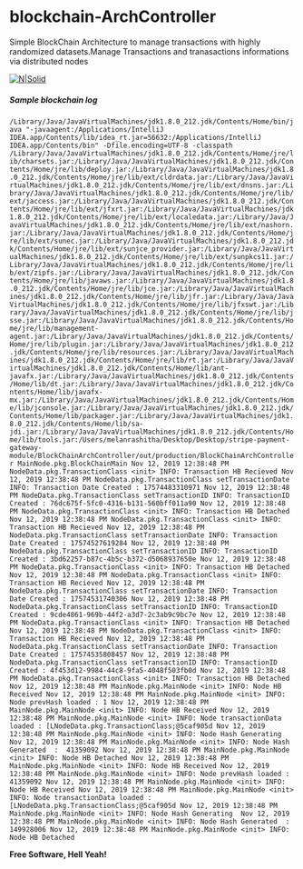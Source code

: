 # blockchain-ArchController

Simple BlockChain Architecture to manage transactions with highly randomized datasets.Manage Transactions and tranasactions informations via distributed nodes

[![N|Solid](https://i.ibb.co/Y2fGK04/Screen-Shot-2019-11-12-at-12-42-10-PM.png)]()

##### Sample blockchain log 

`
/Library/Java/JavaVirtualMachines/jdk1.8.0_212.jdk/Contents/Home/bin/java "-javaagent:/Applications/IntelliJ IDEA.app/Contents/lib/idea_rt.jar=56632:/Applications/IntelliJ IDEA.app/Contents/bin" -Dfile.encoding=UTF-8 -classpath /Library/Java/JavaVirtualMachines/jdk1.8.0_212.jdk/Contents/Home/jre/lib/charsets.jar:/Library/Java/JavaVirtualMachines/jdk1.8.0_212.jdk/Contents/Home/jre/lib/deploy.jar:/Library/Java/JavaVirtualMachines/jdk1.8.0_212.jdk/Contents/Home/jre/lib/ext/cldrdata.jar:/Library/Java/JavaVirtualMachines/jdk1.8.0_212.jdk/Contents/Home/jre/lib/ext/dnsns.jar:/Library/Java/JavaVirtualMachines/jdk1.8.0_212.jdk/Contents/Home/jre/lib/ext/jaccess.jar:/Library/Java/JavaVirtualMachines/jdk1.8.0_212.jdk/Contents/Home/jre/lib/ext/jfxrt.jar:/Library/Java/JavaVirtualMachines/jdk1.8.0_212.jdk/Contents/Home/jre/lib/ext/localedata.jar:/Library/Java/JavaVirtualMachines/jdk1.8.0_212.jdk/Contents/Home/jre/lib/ext/nashorn.jar:/Library/Java/JavaVirtualMachines/jdk1.8.0_212.jdk/Contents/Home/jre/lib/ext/sunec.jar:/Library/Java/JavaVirtualMachines/jdk1.8.0_212.jdk/Contents/Home/jre/lib/ext/sunjce_provider.jar:/Library/Java/JavaVirtualMachines/jdk1.8.0_212.jdk/Contents/Home/jre/lib/ext/sunpkcs11.jar:/Library/Java/JavaVirtualMachines/jdk1.8.0_212.jdk/Contents/Home/jre/lib/ext/zipfs.jar:/Library/Java/JavaVirtualMachines/jdk1.8.0_212.jdk/Contents/Home/jre/lib/javaws.jar:/Library/Java/JavaVirtualMachines/jdk1.8.0_212.jdk/Contents/Home/jre/lib/jce.jar:/Library/Java/JavaVirtualMachines/jdk1.8.0_212.jdk/Contents/Home/jre/lib/jfr.jar:/Library/Java/JavaVirtualMachines/jdk1.8.0_212.jdk/Contents/Home/jre/lib/jfxswt.jar:/Library/Java/JavaVirtualMachines/jdk1.8.0_212.jdk/Contents/Home/jre/lib/jsse.jar:/Library/Java/JavaVirtualMachines/jdk1.8.0_212.jdk/Contents/Home/jre/lib/management-agent.jar:/Library/Java/JavaVirtualMachines/jdk1.8.0_212.jdk/Contents/Home/jre/lib/plugin.jar:/Library/Java/JavaVirtualMachines/jdk1.8.0_212.jdk/Contents/Home/jre/lib/resources.jar:/Library/Java/JavaVirtualMachines/jdk1.8.0_212.jdk/Contents/Home/jre/lib/rt.jar:/Library/Java/JavaVirtualMachines/jdk1.8.0_212.jdk/Contents/Home/lib/ant-javafx.jar:/Library/Java/JavaVirtualMachines/jdk1.8.0_212.jdk/Contents/Home/lib/dt.jar:/Library/Java/JavaVirtualMachines/jdk1.8.0_212.jdk/Contents/Home/lib/javafx-mx.jar:/Library/Java/JavaVirtualMachines/jdk1.8.0_212.jdk/Contents/Home/lib/jconsole.jar:/Library/Java/JavaVirtualMachines/jdk1.8.0_212.jdk/Contents/Home/lib/packager.jar:/Library/Java/JavaVirtualMachines/jdk1.8.0_212.jdk/Contents/Home/lib/sa-jdi.jar:/Library/Java/JavaVirtualMachines/jdk1.8.0_212.jdk/Contents/Home/lib/tools.jar:/Users/melanrashitha/Desktop/Desktop/stripe-payment-gateway-module/BlockChainArchController/out/production/BlockChainArchController MainNode.pkg.BlockChainMain
Nov 12, 2019 12:38:48 PM NodeData.pkg.TransactionClass <init>
INFO: Transaction HB Recieved
Nov 12, 2019 12:38:48 PM NodeData.pkg.TransactionClass setTransactionDate
INFO: Transaction Date Created : 17574483310971
Nov 12, 2019 12:38:48 PM NodeData.pkg.TransactionClass setTransactionID
INFO: TransactionID Created : 76dc675f-5fc0-4316-b131-560bff011a90
Nov 12, 2019 12:38:48 PM NodeData.pkg.TransactionClass <init>
INFO: Transaction HB Detached
Nov 12, 2019 12:38:48 PM NodeData.pkg.TransactionClass <init>
INFO: Transaction HB Recieved
Nov 12, 2019 12:38:48 PM NodeData.pkg.TransactionClass setTransactionDate
INFO: Transaction Date Created : 17574527619284
Nov 12, 2019 12:38:48 PM NodeData.pkg.TransactionClass setTransactionID
INFO: TransactionID Created : 3bd62257-b87c-4b5c-b372-d5068937650e
Nov 12, 2019 12:38:48 PM NodeData.pkg.TransactionClass <init>
INFO: Transaction HB Detached
Nov 12, 2019 12:38:48 PM NodeData.pkg.TransactionClass <init>
INFO: Transaction HB Recieved
Nov 12, 2019 12:38:48 PM NodeData.pkg.TransactionClass setTransactionDate
INFO: Transaction Date Created : 17574531740306
Nov 12, 2019 12:38:48 PM NodeData.pkg.TransactionClass setTransactionID
INFO: TransactionID Created : 9cde4861-969b-44f2-a3d7-2c3ab9c9bc7e
Nov 12, 2019 12:38:48 PM NodeData.pkg.TransactionClass <init>
INFO: Transaction HB Detached
Nov 12, 2019 12:38:48 PM NodeData.pkg.TransactionClass <init>
INFO: Transaction HB Recieved
Nov 12, 2019 12:38:48 PM NodeData.pkg.TransactionClass setTransactionDate
INFO: Transaction Date Created : 17574535808457
Nov 12, 2019 12:38:48 PM NodeData.pkg.TransactionClass setTransactionID
INFO: TransactionID Created : 4f453d12-9984-44c8-9fa5-4048f503fb0d
Nov 12, 2019 12:38:48 PM NodeData.pkg.TransactionClass <init>
INFO: Transaction HB Detached
Nov 12, 2019 12:38:48 PM MainNode.pkg.MainNode <init>
INFO: Node HB Received
Nov 12, 2019 12:38:48 PM MainNode.pkg.MainNode <init>
INFO: Node prevHash loaded : 1
Nov 12, 2019 12:38:48 PM MainNode.pkg.MainNode <init>
INFO: Node HB Received
Nov 12, 2019 12:38:48 PM MainNode.pkg.MainNode <init>
INFO: Node transactionData loaded : [LNodeData.pkg.TransactionClass;@5caf905d
Nov 12, 2019 12:38:48 PM MainNode.pkg.MainNode <init>
INFO: Node Hash Generating 
Nov 12, 2019 12:38:48 PM MainNode.pkg.MainNode <init>
INFO: Node Hash Generated  :  41359092
Nov 12, 2019 12:38:48 PM MainNode.pkg.MainNode <init>
INFO: Node HB Detached
Nov 12, 2019 12:38:48 PM MainNode.pkg.MainNode <init>
INFO: Node HB Received
Nov 12, 2019 12:38:48 PM MainNode.pkg.MainNode <init>
INFO: Node prevHash loaded : 41359092
Nov 12, 2019 12:38:48 PM MainNode.pkg.MainNode <init>
INFO: Node HB Received
Nov 12, 2019 12:38:48 PM MainNode.pkg.MainNode <init>
INFO: Node transactionData loaded : [LNodeData.pkg.TransactionClass;@5caf905d
Nov 12, 2019 12:38:48 PM MainNode.pkg.MainNode <init>
INFO: Node Hash Generating 
Nov 12, 2019 12:38:48 PM MainNode.pkg.MainNode <init>
INFO: Node Hash Generated  :  149928006
Nov 12, 2019 12:38:48 PM MainNode.pkg.MainNode <init>
INFO: Node HB Detached
`

**Free Software, Hell Yeah!**

